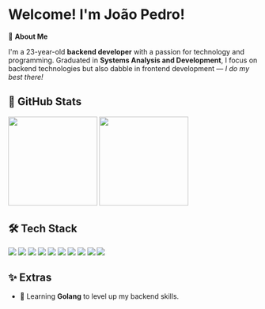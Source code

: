 # Welcome! I'm **João Pedro!**

👋 **About Me**  

I'm a 23-year-old **backend developer** with a passion for technology and programming. 
Graduated in **Systems Analysis and Development**, I focus on backend technologies but also dabble in frontend development — *I do my best there!*

## 🚀 **GitHub Stats**

<p align="left">
  <img height="180em" src="https://github-readme-stats.vercel.app/api?username=joaopedroslv&show_icons=true&theme=radical" />
  <img height="180em" src="https://github-readme-stats.vercel.app/api/top-langs/?username=joaopedroslv&layout=compact&theme=radical" />
</p>

## 🛠️ **Tech Stack**

<p align="left">
  <img src="https://img.shields.io/badge/C%23-68217A?style=for-the-badge&logo=c-sharp&logoColor=white" />
  <img src="https://img.shields.io/badge/Python-306998?style=for-the-badge&logo=python&logoColor=white" />
  <img src="https://img.shields.io/badge/PHP-777BB4?style=for-the-badge&logo=php&logoColor=white" />
  <img src="https://img.shields.io/badge/Laravel-FF2D20?style=for-the-badge&logo=laravel&logoColor=white" />
  <img src="https://img.shields.io/badge/HTML5-E34F26?style=for-the-badge&logo=html5&logoColor=white" />
  <img src="https://img.shields.io/badge/CSS3-264DE4?style=for-the-badge&logo=css3&logoColor=white" />
  <img src="https://img.shields.io/badge/JavaScript-F7DF1E?style=for-the-badge&logo=javascript&logoColor=black" />
  <img src="https://img.shields.io/badge/MySQL-4479A1?style=for-the-badge&logo=mysql&logoColor=white" />
  <img src="https://img.shields.io/badge/Git-F05032?style=for-the-badge&logo=git&logoColor=white" />
  <img src="https://img.shields.io/badge/Docker-2496ED?style=for-the-badge&logo=docker&logoColor=white" />
</p>

## ✨ **Extras**

- 🌱 Learning **Golang** to level up my backend skills.
